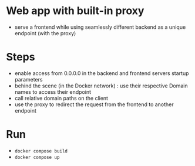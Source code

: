 # Web app with built-in proxy

- serve a frontend while using seamlessly different backend as a unique endpoint (with the proxy)

# Steps
- enable access from 0.0.0.0 in the backend and frontend servers startup parameters
- behind the scene (in the Docker network) : use their respective Domain names to access their endpoint
- call relative domain paths on the client
- use the proxy to redirect the request from the frontend to another endpoint

# Run
- `docker compose build`
- `docker compose up`
